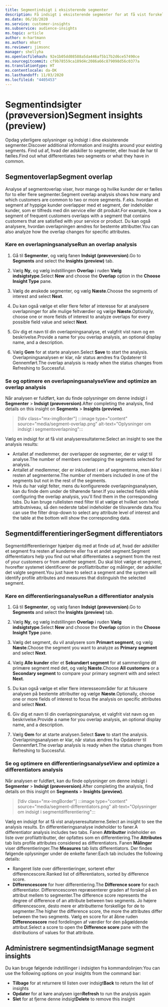 ```yaml
---
title: Segmentindsigt i eksisterende segmenter
description: Få indsigt i eksisterende segmenter for at få vist forskelle og fællestræk.
ms.date: 06/10/2020
ms.service: customer-insights
ms.subservice: audience-insights
ms.topic: article
author: m-hartmann
ms.author: mhart
ms.reviewer: jimsonc
manager: shellyha
ms.openlocfilehash: 92e1b05dd08588a5da446af5b17b2d6ce57490ce
ms.sourcegitcommit: cf9b78559ca189d4c2086a66c879098d56c0377a
ms.translationtype: HT
ms.contentlocale: da-DK
ms.lasthandoff: 11/03/2020
ms.locfileid: "4405453"
---
```

# <a name="segment-insights-preview"></a><span data-ttu-id="0fc14-103">Segmentindsigter (prøveversion)</span><span class="sxs-lookup"><span data-stu-id="0fc14-103">Segment insights (preview)</span></span>

<span data-ttu-id="0fc14-104">Opdag yderligere oplysninger og indsigt i dine eksisterende segmenter.</span><span class="sxs-lookup"><span data-stu-id="0fc14-104">Discover additional information and insights around your existing segments.</span></span> <span data-ttu-id="0fc14-105">Find ud af, hvad der adskiller to segmenter, eller hvad de har til fælles.</span><span class="sxs-lookup"><span data-stu-id="0fc14-105">Find out what differentiates two segments or what they have in common.</span></span>

## <a name="segment-overlap"></a><span data-ttu-id="0fc14-106">Segmentoverlap</span><span class="sxs-lookup"><span data-stu-id="0fc14-106">Segment overlap</span></span>

<span data-ttu-id="0fc14-107">Analyse af segmentoverlap viser, hvor mange og hvilke kunder der er fælles for to eller flere segmenter.</span><span class="sxs-lookup"><span data-stu-id="0fc14-107">Segment overlap analysis shows how many and which customers are common to two or more segments.</span></span> <span data-ttu-id="0fc14-108">F.eks. hvordan et segment af hyppige kunder overlapper med et segment, der indeholder kunder, som er tilfreds med din service eller dit produkt.</span><span class="sxs-lookup"><span data-stu-id="0fc14-108">For example, how a segment of frequent customers overlaps with a segment that contains customers that are satisfied with your service or product.</span></span>
<span data-ttu-id="0fc14-109">Du kan også analysere, hvordan overlapningen ændres for bestemte attributter.</span><span class="sxs-lookup"><span data-stu-id="0fc14-109">You can also analyze how the overlap changes for specific attributes.</span></span>

### <a name="run-an-overlap-analysis"></a><span data-ttu-id="0fc14-110">Køre en overlapningsanalyse</span><span class="sxs-lookup"><span data-stu-id="0fc14-110">Run an overlap analysis</span></span>

1. <span data-ttu-id="0fc14-111">Gå til **Segmenter**, og vælg fanen **Indsigt (prøveversion)**.</span><span class="sxs-lookup"><span data-stu-id="0fc14-111">Go to **Segments** and select the **Insights (preview)** tab.</span></span>

1. <span data-ttu-id="0fc14-112">Vælg **Ny**, og vælg indstillingen **Overlap** i ruden **Vælg indsigtstype**.</span><span class="sxs-lookup"><span data-stu-id="0fc14-112">Select **New** and choose the **Overlap** option in the **Choose Insight Type** pane.</span></span>

1. <span data-ttu-id="0fc14-113">Vælg de ønskede segmenter, og vælg **Næste**.</span><span class="sxs-lookup"><span data-stu-id="0fc14-113">Choose the segments of interest and select **Next**.</span></span>

1. <span data-ttu-id="0fc14-114">Du kan også vælge et eller flere felter af interesse for at analysere overlapninger for alle mulige feltværdier og vælge **Næste**.</span><span class="sxs-lookup"><span data-stu-id="0fc14-114">Optionally, choose one or more fields of interest to analyze overlaps for every possible field value and select **Next**.</span></span>

1. <span data-ttu-id="0fc14-115">Giv dig et navn til din overlapningsanalyse, et valgfrit vist navn og en beskrivelse.</span><span class="sxs-lookup"><span data-stu-id="0fc14-115">Provide a name for you overlap analysis, an optional display name, and a description.</span></span>

1. <span data-ttu-id="0fc14-116">Vælg **Gem** for at starte analysen.</span><span class="sxs-lookup"><span data-stu-id="0fc14-116">Select **Save** to start the analysis.</span></span> <span data-ttu-id="0fc14-117">Overlapningsanalysen er klar, når status ændres fra Opdaterer til Gennemført.</span><span class="sxs-lookup"><span data-stu-id="0fc14-117">The overlap analysis is ready when the status changes from Refreshing to Successful.</span></span>

### <a name="view-and-optimize-an-overlap-analysis"></a><span data-ttu-id="0fc14-118">Se og optimere en overlapningsanalyse</span><span class="sxs-lookup"><span data-stu-id="0fc14-118">View and optimize an overlap analysis</span></span>

<span data-ttu-id="0fc14-119">Når analysen er fuldført, kan du finde oplysninger om denne indsigt i **Segmenter** > **Indsigt (prøveversion)**.</span><span class="sxs-lookup"><span data-stu-id="0fc14-119">After completing the analysis, find details on this insight on **Segments** > **Insights (preview)**.</span></span>

> [!div class="mx-imgBorder"]
> :::image type="content" source="media/segment-overlap.png" alt-text="Oplysninger om indsigt i segmentoverlapning":::

<span data-ttu-id="0fc14-121">Vælg en indsigt for at få vist analyseresultaterne:</span><span class="sxs-lookup"><span data-stu-id="0fc14-121">Select an insight to see the analysis results:</span></span>

- <span data-ttu-id="0fc14-122">Antallet af medlemmer, der overlapper de segmenter, der er valgt til analyse.</span><span class="sxs-lookup"><span data-stu-id="0fc14-122">The number of members overlapping the segments selected for analysis.</span></span>
- <span data-ttu-id="0fc14-123">Antallet af medlemmer, der er inkluderet i en af segmenterne, men ikke i resten af segmenterne.</span><span class="sxs-lookup"><span data-stu-id="0fc14-123">The number of members included in one of the segments but not in the rest of the segments.</span></span>
- <span data-ttu-id="0fc14-124">Hvis du har valgt felter, mens du konfigurerede overlapningsanalysen, kan du finde dem under de tilhørende faner.</span><span class="sxs-lookup"><span data-stu-id="0fc14-124">If you selected fields while configuring the overlap analysis, you'll find them in the corresponding tabs.</span></span> <span data-ttu-id="0fc14-125">Du kan bruge rullelisten med filter til at vælge et hvilket som helst attributniveau, så den nederste tabel indeholder de tilsvarende data.</span><span class="sxs-lookup"><span data-stu-id="0fc14-125">You can use the filter drop-down to select any attribute level of interest and the table at the bottom will show the corresponding data.</span></span>

## <a name="segment-differentiators"></a><span data-ttu-id="0fc14-126">Segmentdifferentieringer</span><span class="sxs-lookup"><span data-stu-id="0fc14-126">Segment differentiators</span></span>

<span data-ttu-id="0fc14-127">Segmentdifferentieringer hjælper dig med at finde ud af, hvad der adskiller et segment fra resten af kunderne eller fra et andet segment.</span><span class="sxs-lookup"><span data-stu-id="0fc14-127">Segment differentiators help you find out what differentiates a segment from the rest of your customers or from another segment.</span></span> <span data-ttu-id="0fc14-128">Du skal blot vælge et segment, hvorefter systemet identificerer de profilattributter og målinger, der adskiller det valgte segment.</span><span class="sxs-lookup"><span data-stu-id="0fc14-128">You just have to select a segment and the system will identify profile attributes and measures that distinguish the selected segment.</span></span>

### <a name="run-a-differentiator-analysis"></a><span data-ttu-id="0fc14-129">Køre en differentieringsanalyse</span><span class="sxs-lookup"><span data-stu-id="0fc14-129">Run a differentiator analysis</span></span>

1. <span data-ttu-id="0fc14-130">Gå til **Segmenter**, og vælg fanen **Indsigt (prøveversion)**.</span><span class="sxs-lookup"><span data-stu-id="0fc14-130">Go to **Segments** and select the **Insights (preview)** tab.</span></span>

1. <span data-ttu-id="0fc14-131">Vælg **Ny**, og vælg indstillingen **Overlap** i ruden **Vælg indsigtstype**.</span><span class="sxs-lookup"><span data-stu-id="0fc14-131">Select **New** and choose the **Overlap** option in the **Choose Insight Type** pane.</span></span>

1. <span data-ttu-id="0fc14-132">Vælg det segment, du vil analysere som **Primært segment**, og vælg **Næste**.</span><span class="sxs-lookup"><span data-stu-id="0fc14-132">Choose the segment you want to analyze as **Primary segment** and select **Next**.</span></span>

1. <span data-ttu-id="0fc14-133">Vælg **Alle kunder** eller et **Sekundært segment** for at sammenligne dit primære segment med det, og vælg **Næste**.</span><span class="sxs-lookup"><span data-stu-id="0fc14-133">Choose **All customers** or a **Secondary segment** to compare your primary segment with and select **Next**.</span></span>

1. <span data-ttu-id="0fc14-134">Du kan også vælge et eller flere interesseområder for at fokusere analysen på bestemte attributter og vælge **Næste**.</span><span class="sxs-lookup"><span data-stu-id="0fc14-134">Optionally, choose one or more fields of interest to focus the analysis on specific attributes and select **Next**.</span></span>

1. <span data-ttu-id="0fc14-135">Giv dig et navn til din overlapningsanalyse, et valgfrit vist navn og en beskrivelse.</span><span class="sxs-lookup"><span data-stu-id="0fc14-135">Provide a name for you overlap analysis, an optional display name, and a description.</span></span>

1. <span data-ttu-id="0fc14-136">Vælg **Gem** for at starte analysen.</span><span class="sxs-lookup"><span data-stu-id="0fc14-136">Select **Save** to start the analysis.</span></span> <span data-ttu-id="0fc14-137">Overlapningsanalysen er klar, når status ændres fra Opdaterer til Gennemført.</span><span class="sxs-lookup"><span data-stu-id="0fc14-137">The overlap analysis is ready when the status changes from Refreshing to Successful.</span></span>

### <a name="view-and-optimize-a-differentiators-analysis"></a><span data-ttu-id="0fc14-138">Se og optimere en differentieringsanalyse</span><span class="sxs-lookup"><span data-stu-id="0fc14-138">View and optimize a differentiators analysis</span></span>

<span data-ttu-id="0fc14-139">Når analysen er fuldført, kan du finde oplysninger om denne indsigt i **Segmenter** > **Indsigt (prøveversion)**.</span><span class="sxs-lookup"><span data-stu-id="0fc14-139">After completing the analysis, find details on this insight on **Segments** > **Insights (preview)**.</span></span>

> [!div class="mx-imgBorder"]
> :::image type="content" source="media/segment-differentiators.png" alt-text="Oplysninger om indsigt i segmentdifferentiering":::

<span data-ttu-id="0fc14-141">Vælg en indsigt for at få vist analyseresultaterne.</span><span class="sxs-lookup"><span data-stu-id="0fc14-141">Select an insight to see the analysis results.</span></span> <span data-ttu-id="0fc14-142">En differentieringsanalyse indeholder to faner.</span><span class="sxs-lookup"><span data-stu-id="0fc14-142">A differentiator analysis includes two tabs.</span></span> <span data-ttu-id="0fc14-143">Fanen **Attributter** indeholder en liste over profilattributter, der opfattes som en differentiering.</span><span class="sxs-lookup"><span data-stu-id="0fc14-143">The **Attributes** tab lists profile attributes considered as differentiators.</span></span> <span data-ttu-id="0fc14-144">Fanen **Målinger** viser differentieringer.</span><span class="sxs-lookup"><span data-stu-id="0fc14-144">The **Measures** tab lists differentiators.</span></span> <span data-ttu-id="0fc14-145">Der findes følgende oplysninger under de enkelte faner:</span><span class="sxs-lookup"><span data-stu-id="0fc14-145">Each tab includes the following details:</span></span>

- <span data-ttu-id="0fc14-146">Rangeret liste over differentieringer, sorteret efter differencescore.</span><span class="sxs-lookup"><span data-stu-id="0fc14-146">Ranked list of differentiators, sorted by difference score.</span></span>
- <span data-ttu-id="0fc14-147">**Differencescore** for hver differentiering.</span><span class="sxs-lookup"><span data-stu-id="0fc14-147">The **Difference score** for each differentiator.</span></span> <span data-ttu-id="0fc14-148">Differencescoren repræsenterer graden af forskel på en attribut mellem to segmenter.</span><span class="sxs-lookup"><span data-stu-id="0fc14-148">The difference score represents the degree of difference of an attribute between two segments.</span></span> <span data-ttu-id="0fc14-149">Jo højere differencescore, desto mere er attributterne forskellige for de to segmenter.</span><span class="sxs-lookup"><span data-stu-id="0fc14-149">The higher the difference score, the more the attributes differ between the two segments.</span></span> <span data-ttu-id="0fc14-150">Vælg en score for at åbne ruden **Differencescore** med fordelingen af værdier for den pågældende attribut.</span><span class="sxs-lookup"><span data-stu-id="0fc14-150">Select a score to open the **Difference score** pane with the distributions of values for that attribute.</span></span>

## <a name="manage-segment-insights"></a><span data-ttu-id="0fc14-151">Administrere segmentindsigt</span><span class="sxs-lookup"><span data-stu-id="0fc14-151">Manage segment insights</span></span>

<span data-ttu-id="0fc14-152">Du kan bruge følgende indstillinger i indsigten fra kommandolinjen:</span><span class="sxs-lookup"><span data-stu-id="0fc14-152">You can use the following options on your insights from the command bar:</span></span>

- <span data-ttu-id="0fc14-153">**Tilbage** for at returnere til listen over indsigt</span><span class="sxs-lookup"><span data-stu-id="0fc14-153">**Back** to return the list of insights</span></span>
- <span data-ttu-id="0fc14-154">**Opdater** for at køre analysen igen</span><span class="sxs-lookup"><span data-stu-id="0fc14-154">**Refresh** to run the analysis again</span></span>
- <span data-ttu-id="0fc14-155">**Slet** for at fjerne denne indsigt</span><span class="sxs-lookup"><span data-stu-id="0fc14-155">**Delete** to remove this insight</span></span>

